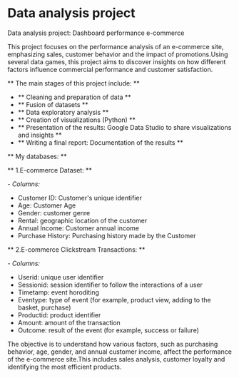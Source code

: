 # Data analysis project

Data analysis project: Dashboard performance e-commerce

This project focuses on the performance analysis of an e-commerce site, emphasizing sales, customer behavior and the impact of promotions.Using several data games, this project aims to discover insights on how different factors influence commercial performance and customer satisfaction.

** The main stages of this project include: **
- ** Cleaning and preparation of data **
- ** Fusion of datasets **
- ** Data exploratory analysis **
- ** Creation of visualizations (Python) **
- ** Presentation of the results: Google Data Studio to share visualizations and insights **
- ** Writing a final report: Documentation of the results **

** My databases: **

** 1.E-commerce Dataset: **

*- Columns:*
- Customer ID: Customer's unique identifier
- Age: Customer Age
- Gender: customer genre
- Rental: geographic location of the customer
- Annual Income: Customer annual income
- Purchase History: Purchasing history made by the Customer

** 2.E-commerce Clickstream Transactions: **

*- Columns:*
- Userid: unique user identifier
- Sessionid: session identifier to follow the interactions of a user
- Timetamp: event horoditing
- Eventype: type of event (for example, product view, adding to the basket, purchase)
- Productid: product identifier
- Amount: amount of the transaction
- Outcome: result of the event (for example, success or failure)


The objective is to understand how various factors, such as purchasing behavior, age, gender, and annual customer income, affect the performance of the e-commerce site.This includes sales analysis, customer loyalty and identifying the most efficient products.